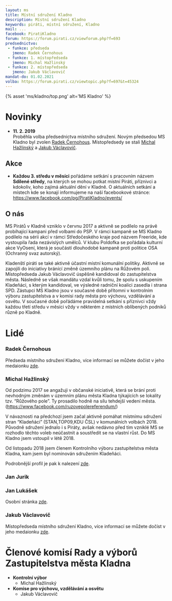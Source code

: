 ```yaml
---
layout: ms
title: Místní sdružení Kladno
description: Místní sdružení Kladno
keywords: piráti, místní sdružení, Kladno
mail: ...
facebook: PiratiKladno
forum: https://forum.pirati.cz/viewforum.php?f=693
predsednictvo:
 - funkce: předseda
   jmeno: Radek Černohous
 - funkce: 1. místopředseda
   jmeno: Michal Hažlinský
 - funkce: 2. místopředseda
   jmeno: Jakub Václavovič
mandat-do: 01.02.2021
volba: https://forum.pirati.cz/viewtopic.php?f=697&t=45324
---
```

{% asset 'ms/kladno/top.png' alt='MS Kladno' %}


# Novinky

* **11. 2. 2019**  
Proběhla volba předsednictva místního sdružení. Novým předsedou MS Kladno byl zvolen <a href="https://wiki.pirati.cz/lide/radek_cernohous">Radek Černohous</a>. Místopředsedy se stali <a href="https://wiki.pirati.cz/lide/michal_hazlinsky">Michal Hažlinský</a> a <a href="https://wiki.pirati.cz/lide/jakub_vaclavovic">Jakub Václavovič</a>.  

## Akce
* **Každou 3. středu v měsíci** 
pořádáme setkání s pracovním názvem **Sdílené středy**, na kterých se mohou potkat místní Piráti, příznivci a kdokoliv, koho zajímá aktuální dění v Kladně. O aktuálních setkání a místech kde se konají informujeme na naší facebookové stránce:
https://www.facebook.com/pg/PiratiKladno/events/

## O nás
MS Pirátů v Kladně vzniklo v červnu 2017 a aktivně se podílelo na právě probíhající kampani před volbami do PSP. V rámci kampaně se MS Kladno podílelo na sérii akcí v rámci Středočeského kraje pod názvem Freeride, kde vystoupila řada nezávislých umělců. V klubu Poldofka se pořádala kulturní akce VyOsení, která je součástí dlouhodobé kampaně proti politice OSA (Ochranný svaz autorský). 

Kladenští piráti se také aktivně účastní místní komunální politiky. Aktivně se zapojili do iniciativy bránící změně územního plánu na Růžovém poli. Místopředseda Jakub Václavovič úspěšně kandidoval do zastupitelstva města. Následně se však mandátu vzdal kvůli tomu, že spolu s uskupením Kladeňáci, s kterým kandidoval, ve výsledné radniční koalici zasedla i strana SPD. Zástupci MS Kladno jsou v současné době přítomni v kontrolním výboru zastupitelstva a v komisi rady města pro výchovu, vzdělávání a osvětu. 
V současné době pořádáme pravidelná setkání s příznivci vždy každou třetí středu v měsíci vždy v některém z místních oblíbených podniků různě po Kladně.

# Lidé
### Radek Černohous
Předseda místního sdružení Kladno, více informací se můžete dočíst v jeho medaionku <a href="https://wiki.pirati.cz/lide/radek_cernohous">zde</a>.

### Michal Hažlinský
Od podzimu 2017 se angažuji v občanské iniciativě, která se brání proti nevhodným změnám v územním plánu města Kladna týkajících se lokality tzv. “Růžového pole”. Ty prosadilo hodně na sílu tehdejší vedení města. (https://www.facebook.com/ruzovepolereferendum/)

V návaznosti na předchozí jsem začal aktivně pomáhat místnímu sdružení stran “Kladeňáci” (STAN,TOP09,KDU ČSL) v komunálních volbách 2018. Původně sdružení jednalo i s Piráty, avšak nedávno před tím vzniklé MS se rozhodlo těchto voleb neúčastnit a soustředit se na vlastní růst. Do MS Kladno jsem vstoupil v létě 2018.

Od listopadu 2018 jsem členem Kontrolního výboru zastupitelstva města Kladna, kam jsem byl nominován sdružením Kladeňáci.

Podrobnější profil je pak k nalezení <a href="{{ 'lide/michal_hazlinsky/' | relative_url }}">zde</a>.

### Jan Jurik

### Jan Lukášek
Osobní stránka <a href="https://wiki.pirati.cz/lide/jan_lukasek">zde</a>.

### Jakub Václavovič
Místopředseda místního sdružení Kladno, více informací se můžete dočíst v jeho medaionku <a href="https://wiki.pirati.cz/lide/jakub_vaclavovic">zde</a>.

# Členové komisí Rady a výborů Zastupitelstva města Kladna 

* **Kontrolní výbor**
  * Michal Hažlinský
* **Komise pro výchovu, vzdělávání a osvětu**
  * Jakub Václavovič
